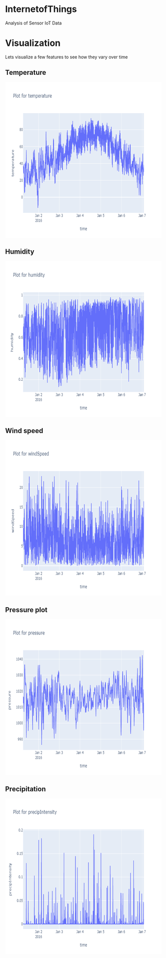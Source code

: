 # InternetofThings
 Analysis of Sensor IoT Data

# Visualization
Lets visualize a few features to see how they vary over time

## Temperature

<p align="center">
  <img width="700" height="500" src="https://github.com/fahadalisarwar1/InternetofThings/blob/master/images/plot_temperature.png">
</p>

## Humidity
<p align="center">
  <img width="700" height="500" src="https://github.com/fahadalisarwar1/InternetofThings/blob/master/images/plot_humidity.png">
</p>

## Wind speed

<p align="center">
  <img width="700" height="500" src="https://github.com/fahadalisarwar1/InternetofThings/blob/master/images/plot_windSpeed.png">
</p>

## Pressure plot
<p align="center">
  <img width="700" height="500" src="https://github.com/fahadalisarwar1/InternetofThings/blob/master/images/plot_pressure.png">
</p>


## Precipitation
<p align="center">
  <img width="700" height="500" src="https://github.com/fahadalisarwar1/InternetofThings/blob/master/images/plot_precipIntensity.png">
</p>


